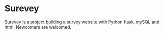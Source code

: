 # Surevey
Surevey is a project building a survey website with Python flask, mySQL and html.
Newcomers are welcomed.

